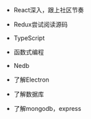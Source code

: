 - React深入，跟上社区节奏

- Redux尝试阅读源码

- TypeScript

- 函数式编程

- Nedb

- 了解Electron

- 了解数据库

- 了解mongodb，express